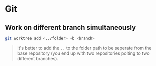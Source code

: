 # Git

## Work on different branch simultaneously

```bash
git worktree add <../folder> -b <branch>
```

> It's better to add the `..` to the folder path to be seperate from the base repository (you end up with two repositories poiting to two different branches).